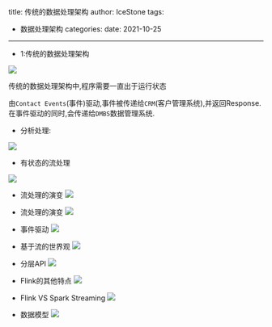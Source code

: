 title: 传统的数据处理架构
author: IceStone 
tags: 
  - 数据处理架构
categories: 
date: 2021-10-25
---
* 1:传统的数据处理架构

![](images/5hd3eo9rn1.png)

传统的数据处理架构中,程序需要一直出于运行状态

由`Contact Events`(事件)驱动,事件被传递给`CRM`(客户管理系统),并返回Response.在事件驱动的同时,会传递给`DMBS`数据管理系统.


* 分析处理:

![](images/5t9kd1mo70.png)

* 有状态的流处理

![](images/qgm7rz6vi2.png)

* 流处理的演变
![](images/gx6l8ct0w1.png)

* 流处理的演变
![](images/vo34z6hmle.png)

* 事件驱动
![](images/rkt9yfg8hq.png)


* 基于流的世界观
![](images/djri6folyb.png)

* 分层API
![](images/0xw2dlapcv.png)

* Flink的其他特点
![](images/ef0dhr7kz4.png)


* Flink VS Spark Streaming
![](images/qh2laki198.png)

* 数据模型
![](images/n4d7z6hmag.png)

